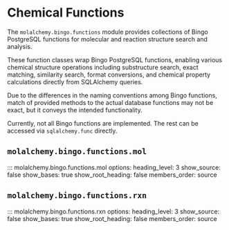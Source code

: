 # Chemical Functions

The `molalchemy.bingo.functions` module provides collections of Bingo PostgreSQL functions for molecular and reaction structure search and analysis.

These function classes wrap Bingo PostgreSQL functions, enabling various chemical structure operations including substructure search, exact matching, similarity search, format conversions, and chemical property calculations directly from SQLAlchemy queries.

Due to the differences in the naming conventions among Bingo functions, match of provided methods to the actual database functions may not be exact, but it conveys the intended functionality.

Currently, not all Bingo functions are implemented. The rest can be accessed via `sqlalchemy.func` directly.


## `molalchemy.bingo.functions.mol`
::: molalchemy.bingo.functions.mol
    options:
      heading_level: 3
      show_source: false
      show_bases: true
      show_root_heading: false
      members_order: source


## `molalchemy.bingo.functions.rxn`

::: molalchemy.bingo.functions.rxn
    options:
      heading_level: 3
      show_source: false
      show_bases: true
      show_root_heading: false
      members_order: source